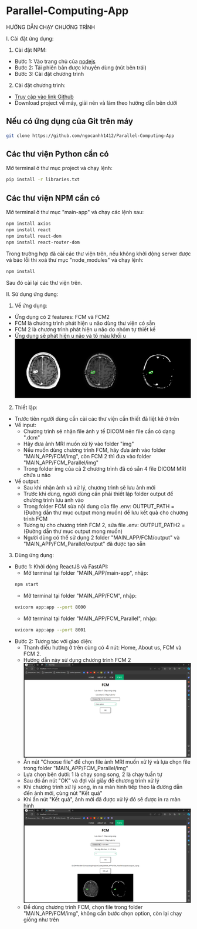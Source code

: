 # Parallel-Computing-App

HƯỚNG DẪN CHẠY CHƯƠNG TRÌNH

I. Cài đặt ứng dụng:
1. Cài đặt NPM:
- Bước 1: Vào trang chủ của [nodejs](https://nodejs.org/en)
- Bước 2: Tải phiên bản được khuyên dùng (nút bên trái)
- Bước 3: Cài đặt chương trình

2. Cài đặt chương trình:
- [Truy cập vào link Github](https://github.com/ngocanhh1412/Parallel-Computing-App)
- Download project về máy, giải nén và làm theo hướng dẫn bên dưới

## Nếu có ứng dụng của Git trên máy
```bash
git clone https://github.com/ngocanhh1412/Parallel-Computing-App
```

## Các thư viện Python cần có 
Mở terminal ở thư mục project và chạy lệnh:
```bash
pip install -r libraries.txt
```

## Các thư viện NPM cần có
Mở terminal ở thư mục "main-app" và chạy các lệnh sau:
```bash
npm install axios
npm install react
npm install react-dom
npm install react-router-dom
```

Trong trường hợp đã cài các thư viện trên, nếu không khởi động server được và báo lỗi thì xoá thư mục "node_modules" và chạy lệnh:
```bash
npm install
```
Sau đó cài lại các thư viện trên.

II. Sử dụng ứng dụng:
1. Về ứng dụng:
- Ứng dụng có 2 features: FCM và FCM2
- FCM là chương trình phát hiện u não dùng thư viện có sẵn
- FCM 2 là chương trình phát hiện u não do nhóm tự thiết kế
- Ứng dụng sẽ phát hiện u não và tô màu khối u
![Alt text](image1.png)

2. Thiết lập:
- Trước tiên người dùng cần cài các thư viện cần thiết đã liệt kê ở trên
- Về input:
    + Chương trình sẽ nhận file ảnh y tế DICOM nên file cần có dạng ".dcm"
    + Hãy đưa ảnh MRI muốn xử lý vào folder "img" 
    + Nếu muốn dùng chương trình FCM, hãy đưa ảnh vào folder "MAIN_APP/FCM/img", còn FCM 2 thì đưa vào folder "MAIN_APP/FCM_Parallel/img"
    + Trong folder img của cả 2 chương trình đã có sẵn 4 file DICOM MRI chứa u não
- Về output:
    + Sau khi nhận ảnh và xử lý, chương trình sẽ lưu ảnh mới
    + Trước khi dùng, người dùng cần phải thiết lập folder output để chương trình lưu ảnh vào
    + Trong folder FCM sửa nội dung của file .env: OUTPUT_PATH = (Đường dẫn thư mục output mong muốn) để lưu kết quả cho chương trình FCM
    + Tương tự cho chương trình FCM 2, sửa file .env: OUTPUT_PATH2 = (Đường dẫn thư mục output mong muốn)
    + Người dùng có thể sử dụng 2 folder "MAIN_APP/FCM/output" và "MAIN_APP/FCM_Parallel/output" đã được tạo sẵn

3. Dùng ứng dụng:
- Bước 1: Khởi động ReactJS và FastAPI:
    + Mở terminal tại folder "MAIN_APP/main-app", nhập: 
    ```bash
    npm start
    ```
    + Mở terminal tại folder "MAIN_APP/FCM", nhập: 
    ```bash
    uvicorn app:app --port 8000
    ```
    + Mở terminal tại folder "MAIN_APP/FCM_Parallel", nhập:
    ```bash
    uvicorn app:app --port 8001
    ```
- Bước 2: Tương tác với giao diện: 
    + Thanh điều hướng ở trên cùng có 4 nút: Home, About us, FCM và FCM 2. 
    + Hướng dẫn này sử dụng chương trình FCM 2
    ![Alt text](image2.png)
    + Ấn nút "Choose file" để chọn file ảnh MRI muốn xử lý và lựa chọn file trong folder "MAIN_APP/FCM_Parallel/img"
    + Lựa chọn bên dưới: 1 là chạy song song, 2 là chạy tuần tự
    + Sau đó ấn nút "OK" và đợi vài giây để chương trình xử lý
    + Khi chương trình xử lý xong, in ra màn hình tiếp theo là đường dẫn đến ảnh mới, cùng nút "Kết quả"
    + Khi ấn nút "Kết quả", ảnh mới đã được xử lý đó sẽ được in ra màn hình
    ![Alt text](image3.png)
    + Để dùng chương trình FCM, chọn file trong folder "MAIN_APP/FCM/img", không cần bước chọn option, còn lại chạy giống như trên